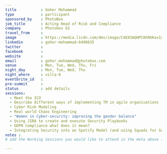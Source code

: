 ```yaml
---
title           : Goher Mohammad
type            : participant
sponsored_by    : PhotoBox
job_title       : Acting Head of Risk and Compliance
company         : Photobox GS
travel_from     :
image           : https://media.licdn.com/dms/image/C4E03AQHPC8hRbKoxIg/profile-displayphoto-shrink_800_800/0?e=1531958400&v=beta&t=Ds7fn2QuCNZ-CiE01uPMJAr99i8bZOwu3Bu374DxpB0
linkedin        : goher-mohammad-6498635
twitter         :
facebook        :
website         :
email           : goher.mohammad@photobox.com
venue           : Mon, Tue, Wed, Thu, Fri
night_day       : Mon, Tue, Wed, Thu
night_where     : villa-6
eventbrite_id   :
pre-summit      :
status          : add details
sessions:
  - Meet the ICO
  - Describe different ways of implementing TM in agile organisations
  - Cyber Risk Modeling
  - Real world Chaos Engineering
  - "Women in Cyber-security: improving the gender balance"
  - Using JIRA to create and execute Security Playbooks
  - GDPR Compliance what does it mean?
  - Integrating Security into an Spotify Model (and using Squads for Security teams)
notes :
# add the Working Sessions you would like to attend in the meta above (use the session's title) e.g. sessions (one per line): -Security Playbooks Diagrams -Hackathon Daily Sessions

---
```


<!-- put more details about participant here -->
